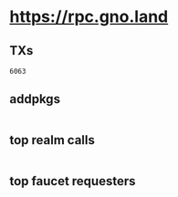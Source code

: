 # https://rpc.gno.land

## TXs
```
6063
```

## addpkgs
```
```

## top realm calls
```
```

## top faucet requesters
```
```

